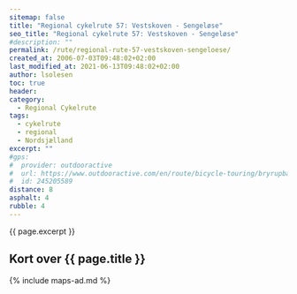 ```yaml
---
sitemap: false
title: "Regional cykelrute 57: Vestskoven - Sengeløse"
seo_title: "Regional cykelrute 57: Vestskoven - Sengeløse"
#description: ""
permalink: /rute/regional-rute-57-vestskoven-sengeloese/
created_at: 2006-07-03T09:48:02+02:00
last_modified_at: 2021-06-13T09:48:02+02:00
author: lsolesen
toc: true
header:
category:
  - Regional Cykelrute
tags:
  - cykelrute
  - regional
  - Nordsjælland
excerpt: ""
#gps:
#  provider: outdooractive
#  url: https://www.outdooractive.com/en/route/bicycle-touring/bryrupbanestien-naturstien-horsens-silkeborg/245205589/
#  id: 245205589
distance: 8
asphalt: 4
rubble: 4
---
```


{{ page.excerpt }}

## Kort over {{ page.title }}

{% include maps-ad.md %}
